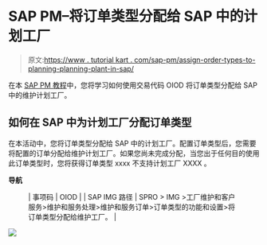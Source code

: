 # SAP PM–将订单类型分配给 SAP 中的计划工厂

> 原文:[https://www . tutorial kart . com/sap-pm/assign-order-types-to-planning-planning-plant-in-sap/](https://www.tutorialkart.com/sap-pm/assign-order-types-to-planning-plant-in-sap/)

在本 [SAP PM 教程](https://www.tutorialkart.com/sap-pm/sap-pm-tutorial/)中，您将学习如何使用交易代码 OIOD 将订单类型分配给 SAP 中的维护计划工厂。

## 如何在 SAP 中为计划工厂分配订单类型

在本活动中，您将订单类型分配给 SAP 中的计划工厂。配置订单类型后，您需要将配置的订单分配给维护计划工厂。如果您尚未完成分配，当您出于任何目的使用此订单类型时，您将获得订单类型 xxxx 不支持计划工厂 XXXX 。

**导航**

<figure class="wp-block-table">

| 事项码 | OIOD |
| SAP IMG 路径 | SPRO > IMG >工厂维护和客户服务>维护和服务处理>维护和服务订单>订单类型的功能和设置>将订单类型分配给维护工厂。 |

</figure>

[![](../Images/925da31b32d6bc3827932f6c8afb11bb.png)](https://www.tutorialkart.com/)